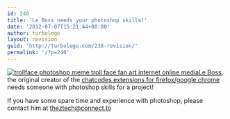 ```yaml
---
id: 240
title: 'Le Boss needs your photoshop skills!'
date: '2012-07-07T15:21:44+00:00'
author: turbolego
layout: revision
guid: 'http://turbolego.com/238-revision/'
permalink: '/?p=240'
---
```


[![](https://turbolego.com/wp-content/uploads/2012/07/trollface-photoshop-meme-troll-face-fan-art-internet-online-media-228x300.jpeg "trollface photoshop meme troll face fan art internet online media")](https://turbolego.com/wp-content/uploads/2012/07/trollface-photoshop-meme-troll-face-fan-art-internet-online-media.jpeg)[Le Boss](http://www.facebook.com/theztech "http://www.facebook.com/theztech"), the original creator of the [chatcodes extensions for firefox/google chrome](http://userscripts.org/scripts/show/122827 "http://userscripts.org/scripts/show/122827") needs someone with photoshop skills for a project!

If you have some spare time and experience with photoshop, please contact him at [theztech@connect.to](theztech@connect.to "theztech@connect.to")
